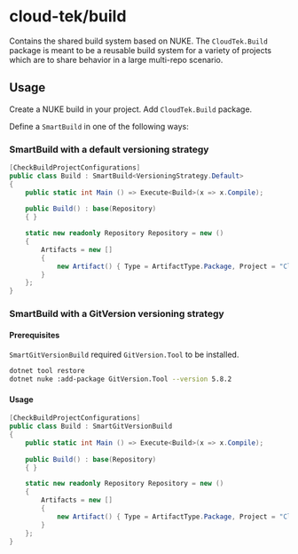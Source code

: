 # cloud-tek/build

Contains the shared build system based on NUKE.
The `CloudTek.Build` package is meant to be a reusable build system for a variety of projects which are to share behavior in a large multi-repo scenario.

## Usage

Create a NUKE build in your project. Add `CloudTek.Build` package.

Define a `SmartBuild` in one of the following ways:

### SmartBuild with a default versioning strategy

```csharp
[CheckBuildProjectConfigurations]
public class Build : SmartBuild<VersioningStrategy.Default>
{
    public static int Main () => Execute<Build>(x => x.Compile);
        
    public Build() : base(Repository)
    { }

    static new readonly Repository Repository = new ()
    {
        Artifacts = new []
        {
            new Artifact() { Type = ArtifactType.Package, Project = "CloudTek.Build" }
        }
    };
}
```

### SmartBuild with a GitVersion versioning strategy

#### Prerequisites

`SmartGitVersionBuild` required `GitVersion.Tool` to be installed.

```bash
dotnet tool restore
dotnet nuke :add-package GitVersion.Tool --version 5.8.2
```

#### Usage

```csharp
[CheckBuildProjectConfigurations]
public class Build : SmartGitVersionBuild
{
    public static int Main () => Execute<Build>(x => x.Compile);
        
    public Build() : base(Repository)
    { }

    static new readonly Repository Repository = new ()
    {
        Artifacts = new []
        {
            new Artifact() { Type = ArtifactType.Package, Project = "CloudTek.Build" }
        }
    };
}
```
